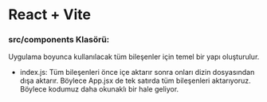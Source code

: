 # React + Vite
### src/components Klasörü: 
Uygulama boyunca kullanılacak tüm bileşenler için temel bir yapı oluşturulur.
* index.js: Tüm bileşenleri önce içe aktarır sonra onları dizin dosyasından dışa aktarır. Böylece App.jsx de tek satırda tüm bileşenleri aktarıyoruz. Böylece kodumuz daha okunaklı bir hale geliyor.